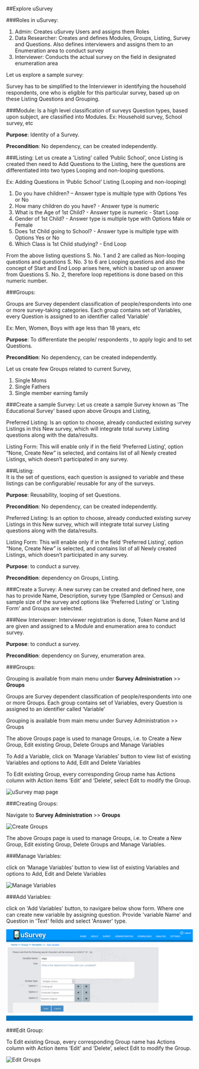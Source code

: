##Explore uSurvey

###Roles in uSurvey: 

1.	Admin: Creates uSurvey Users and assigns them Roles
2.	Data Researcher: Creates and defines Modules, Groups, Listing, Survey and Questions. Also defines interviewers and assigns them to an Enumeration area to conduct survey 
3.	Interviewer: Conducts the actual survey on the field in designated enumeration area

Let us explore a sample survey:

Survey has to be simplified to the Interviewer in identifying the household respondents, one who is eligible for this particular survey, based up on these Listing Questions and Grouping.

###Module: 
Is a high level classification of surveys Question types, based upon subject, are classified into Modules.
Ex: Household survey, School survey, etc

<b>Purpose</b>: Identity of a Survey.

<b>Precondition</b>: No dependency, can be created independently.

###Listing: 
Let us create a 'Listing' called ‘Public School’, once Listing is created then need to Add Questions to the Listing, here the questions are differentiated into two types Looping and non-looping questions.

Ex: Adding Questions in ‘Public School’ Listing (Looping and non-looping)

1.	Do you have children? – Answer type is multiple type with Options Yes or No 
2.	How many children do you have? - Answer type is numeric
3.	What is the Age of 1st Child? - Answer type is numeric - Start Loop 
4.	Gender of 1st Child? - Answer type is multiple type with Options Male or Female 
5.	Does 1st Child going to School? - Answer type is multiple type with Options Yes or No 
6.	Which Class is 1st Child studying? - End Loop

From the above listing questions S. No. 1 and 2 are called as Non-looping questions
and questions S. No. 3 to 6 are Looping questions and also the concept of Start and End Loop arises here, which is based up on answer from Questions S. No. 2, therefore loop repetitions is done based on this numeric number.

###Groups: 

Groups are Survey dependent classification of people/respondents into one or more survey-taking categories.
Each group contains set of Variables, every Question is assigned to an identifier called ‘Variable’

Ex: Men, Women, Boys with age less than 18 years, etc

<b>Purpose</b>: To differentiate the people/ respondents , to apply logic and to set Questions.

<b>Precondition</b>: No dependency, can be created independently.

Let us create few Groups related to current Survey, 

1.	Single Moms
2.	Single Fathers
3.	Single member earning family

###Create a sample Survey:
Let us create a sample Survey known as 'The Educational Survey' based upon above Groups and Listing, 

Preferred Listing: Is an option to choose, already conducted existing survey Listings in this New survey, which will integrate total survey Listing questions along with the data/results.

Listing Form: This will enable only if in the field ‘Preferred Listing’, option “None, Create New” is selected, and contains list of all Newly created Listings, which doesn’t participated in any survey.

 
###Listing:  
It is the set of questions, each question is assigned to variable and these listings can be configurable/ reusable for any of the surveys.

<b>Purpose</b>: Reusability, looping of set Questions.

<b>Precondition</b>: No dependency, can be created independently.

Preferred Listing: Is an option to choose, already conducted existing survey Listings in this New survey, which will integrate total survey Listing questions along with the data/results.

Listing Form: This will enable only if in the field ‘Preferred Listing’, option “None, Create New” is selected, and contains list of all Newly created Listings, which doesn’t participated in any survey.


<b>Purpose</b>: to conduct a survey.

<b>Precondition</b>: dependency on Groups, Listing.


###Create a Survey: 
A new survey can be created and defined here, one has to provide Name, Description, survey type (Sampled or Census) and sample size of the survey and options like ‘Preferred Listing’ or ‘Listing Form’ and Groups are selected.


###New Interviewer: 
Interviewer registration is done, Token Name and Id are given and assigned to a Module and enumeration area to conduct survey.

<b>Purpose</b>: to conduct a survey.

<b>Precondition</b>:  dependency on Survey, enumeration area.



###Groups:

Grouping is available from main menu under <b>Survey Administration</b> >> <b>Groups</b>

Groups are Survey dependent classification of people/respondents into one or more Groups.
Each group contains set of Variables, every Question is assigned to an identifier called ‘Variable’

Grouping is available from main menu under Survey Administration >> Groups

The above Groups page is used to manage Groups, i.e. to Create a New Group, Edit existing Group, Delete Groups and Manage Variables

To Add a Variable, click on ‘Manage Variables’ button to view list of existing Variables and options to Add, Edit and Delete Variables

To Edit existing Group, every corresponding Group name has Actions column with Action items ‘Edit’ and ‘Delete’, select Edit to modify the Group.
   
 ![uSurvey map page](https://github.com/madhavaramu/uSurvey/blob/uSurvey/screenshots/Map_groupZ_selected.png)

###Creating Groups:

Navigate to <b>Survey Administration</b> >> <b>Groups</b>

 ![Create Groups](https://github.com/madhavaramu/uSurvey/blob/uSurvey/screenshots/Add_Groups.png)
 
The above Groups page is used to manage Groups, i.e. to Create a New Group, Edit existing Group, Delete Groups and Manage Variables.

###Manage Variables:

 click on ‘Manage Variables’ button to view list of existing Variables and options to Add, Edit and Delete Variables
 
 ![Manage Variables](https://github.com/madhavaramu/uSurvey/blob/uSurvey/screenshots/addvariable.png)
 
###Add Variables:
 
 click on 'Add Variables' button, to navigare below show form. Where one can create new variable by assigning question. Provide 'variable Name' and Question in 'Text' feilds and select 'Answer' type.  
 
 ![Add Variables](https://github.com/madhavaramu/uSurvey/blob/uSurvey/screenshots/Add_Variable.png)
 
 
###Edit Group:
 
 To Edit existing Group, every corresponding Group name has Actions column with Action items ‘Edit’ and ‘Delete’, select Edit to modify the Group.
 
 ![Edit Groups](https://github.com/madhavaramu/uSurvey/blob/uSurvey/screenshots/Edit_group.png)

